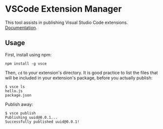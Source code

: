 # VSCode Extension Manager

This tool assists in publishing Visual Studio Code extensions. [Documentation](https://github.com/Microsoft/vscode-extensionbuilders/blob/master/docs/tools/gallerycli.md).

## Usage

First, install using npm:

```
npm install -g vsce
```

Then, `cd` to your extension's directory.
It is good practice to list the files that will be included in your extension's
package, before you actually publish:

```
$ vsce ls
hello.js
package.json
```

Publish away:

```
$ vsce publish
Publishing uuid@0.0.1...
Successfully published uuid@0.0.1!
```
